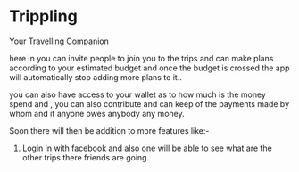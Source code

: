 # Trippling
Your Travelling Companion

here in you can invite people to join you to the trips and can make plans according to your estimated budget and once
the budget is crossed the app will automatically stop adding more plans to it..

you can also have access to your wallet as to how much is the money spend and , you can also contribute and can keep of the 
payments made by whom and if anyone owes anybody any money.

Soon there will then be addition to more features like:-

1. Login in with facebook and also one will be able to see what are the other 
trips there friends are going.
